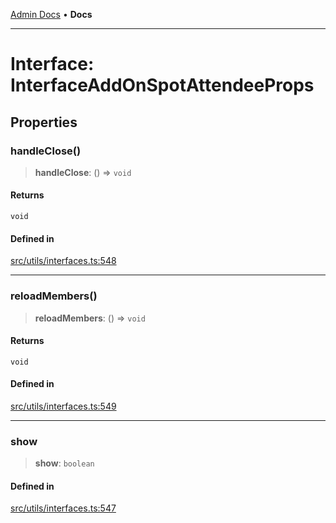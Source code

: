 [Admin Docs](/) • **Docs**

***

# Interface: InterfaceAddOnSpotAttendeeProps

## Properties

### handleClose()

> **handleClose**: () => `void`

#### Returns

`void`

#### Defined in

[src/utils/interfaces.ts:548](https://github.com/PalisadoesFoundation/talawa-admin/blob/main/src/utils/interfaces.ts#L548)

***

### reloadMembers()

> **reloadMembers**: () => `void`

#### Returns

`void`

#### Defined in

[src/utils/interfaces.ts:549](https://github.com/PalisadoesFoundation/talawa-admin/blob/main/src/utils/interfaces.ts#L549)

***

### show

> **show**: `boolean`

#### Defined in

[src/utils/interfaces.ts:547](https://github.com/PalisadoesFoundation/talawa-admin/blob/main/src/utils/interfaces.ts#L547)
